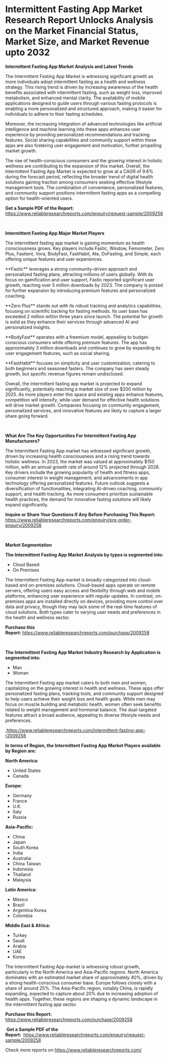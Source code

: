 <p><h1>Intermittent Fasting App Market Research Report Unlocks Analysis on the Market Financial Status, Market Size, and Market Revenue upto 2032</h1></p><p><strong>Intermittent Fasting App Market Analysis and Latest Trends</strong></p>
<p><p>The Intermittent Fasting App Market is witnessing significant growth as more individuals adopt intermittent fasting as a health and wellness strategy. This rising trend is driven by increasing awareness of the health benefits associated with intermittent fasting, such as weight loss, improved metabolism, and enhanced mental clarity. The availability of mobile applications designed to guide users through various fasting protocols is enabling a more personalized and structured approach, making it easier for individuals to adhere to their fasting schedules.</p><p>Moreover, the increasing integration of advanced technologies like artificial intelligence and machine learning into these apps enhances user experience by providing personalized recommendations and tracking features. Social sharing capabilities and community support within these apps are also fostering user engagement and motivation, further propelling market growth. </p><p>The rise of health-conscious consumers and the growing interest in holistic wellness are contributing to the expansion of this market. Overall, the Intermittent Fasting App Market is expected to grow at a CAGR of 9.6% during the forecast period, reflecting the broader trend of digital health solutions gaining traction among consumers seeking effective lifestyle management tools. The combination of convenience, personalized features, and community support positions intermittent fasting apps as a compelling option for health-oriented users.</p></p>
<p><strong>Get a Sample PDF of the Report:&nbsp;</strong> <a href="https://www.reliableresearchreports.com/enquiry/request-sample/2009258?utm_campaign=2809&utm_medium=2&utm_source=Github&utm_content=ia&utm_term=29032025&utm_id=intermittent-fasting-app">https://www.reliableresearchreports.com/enquiry/request-sample/2009258</a></p>
<p>&nbsp;</p>
<p><strong>Intermittent Fasting App Major Market Players</strong></p>
<p><p>The intermittent fasting app market is gaining momentum as health consciousness grows. Key players include Fastic, Window, Femometer, Zero Plus, Fastient, Vora, BodyFast, FastHabit, Ate, DoFasting, and Simple, each offering unique features and user experiences.</p><p>**Fastic** leverages a strong community-driven approach and personalized fasting plans, attracting millions of users globally. With its focus on gamification and user support, Fastic reported significant user growth, reaching over 5 million downloads by 2023. The company is poised for further expansion by introducing premium features and personalized coaching.</p><p>**Zero Plus** stands out with its robust tracking and analytics capabilities, focusing on scientific backing for fasting methods. Its user base has exceeded 2 million within three years since launch. The potential for growth is solid as they enhance their services through advanced AI and personalized insights.</p><p>**BodyFast** operates with a freemium model, appealing to budget-conscious consumers while offering premium features. The app has approximately 3 million downloads and continues to grow by expanding its user engagement features, such as social sharing.</p><p>**FastHabit** focuses on simplicity and user customization, catering to both beginners and seasoned fasters. The company has seen steady growth, but specific revenue figures remain undisclosed.</p><p>Overall, the intermittent fasting app market is projected to expand significantly, potentially reaching a market size of over $200 million by 2025. As more players enter this space and existing apps enhance features, competition will intensify, while user demand for effective health solutions will drive market growth. Companies focusing on community engagement, personalized services, and innovative features are likely to capture a larger share going forward.</p></p>
<p>&nbsp;</p>
<p><strong>What Are The Key Opportunities For Intermittent Fasting App Manufacturers?</strong></p>
<p><p>The Intermittent Fasting App market has witnessed significant growth, driven by increasing health consciousness and a rising trend towards holistic wellness. In 2023, the market was valued at approximately $150 million, with an annual growth rate of around 12% projected through 2028. Key drivers include the growing popularity of health and fitness apps, consumer interest in weight management, and advancements in app technology offering personalized features. Future outlook suggests a diversification of functionalities, integrating AI-driven coaching, community support, and health tracking. As more consumers prioritize sustainable health practices, the demand for innovative fasting solutions will likely expand significantly.</p></p>
<p><strong>Inquire or Share Your Questions If Any Before Purchasing This Report:</strong> <a href="https://www.reliableresearchreports.com/enquiry/pre-order-enquiry/2009258?utm_campaign=2809&utm_medium=2&utm_source=Github&utm_content=ia&utm_term=29032025&utm_id=intermittent-fasting-app">https://www.reliableresearchreports.com/enquiry/pre-order-enquiry/2009258</a></p>
<p>&nbsp;</p>
<p><strong>Market Segmentation</strong></p>
<p><strong>The Intermittent Fasting App Market Analysis by types is segmented into:</strong></p>
<p><ul><li>Cloud Based</li><li>On Premises</li></ul></p>
<p><p>The Intermittent Fasting App market is broadly categorized into cloud-based and on-premises solutions. Cloud-based apps operate on remote servers, offering users easy access and flexibility through web and mobile platforms, enhancing user experience with regular updates. In contrast, on-premises apps are installed directly on devices, providing more control over data and privacy, though they may lack some of the real-time features of cloud solutions. Both types cater to varying user needs and preferences in the health and wellness sector.</p></p>
<p><strong>Purchase this Report:&nbsp;</strong><a href="https://www.reliableresearchreports.com/purchase/2009258?utm_campaign=2809&utm_medium=2&utm_source=Github&utm_content=ia&utm_term=29032025&utm_id=intermittent-fasting-app">https://www.reliableresearchreports.com/purchase/2009258</a></p>
<p>&nbsp;</p>
<p><strong>The Intermittent Fasting App Market Industry Research by Application is segmented into:</strong></p>
<p><ul><li>Man</li><li>Woman</li></ul></p>
<p><p>The Intermittent Fasting app market caters to both men and women, capitalizing on the growing interest in health and wellness. These apps offer personalized fasting plans, tracking tools, and community support designed to help users achieve their weight loss and health goals. While men may focus on muscle building and metabolic health, women often seek benefits related to weight management and hormonal balance. The dual-targeted features attract a broad audience, appealing to diverse lifestyle needs and preferences.</p></p>
<p><a href="https://www.reliableresearchreports.com/intermittent-fasting-app-r2009258?utm_campaign=2809&utm_medium=2&utm_source=Github&utm_content=ia&utm_term=29032025&utm_id=intermittent-fasting-app">&nbsp;https://www.reliableresearchreports.com/intermittent-fasting-app-r2009258</a></p>
<p><strong>In terms of Region, the Intermittent Fasting App Market Players available by Region are:</strong></p>
<p>
    <p> <strong> North America: </strong>
        <ul>
            <li>United States</li>
            <li>Canada</li>
        </ul>
        </p> 
    <p> <strong> Europe: </strong>
        <ul>
            <li>Germany</li>
            <li>France</li>
            <li>U.K.</li>
            <li>Italy</li>
            <li>Russia</li>
        </ul>
        </p> 
    <p> <strong> Asia-Pacific: </strong>
        <ul>
            <li>China</li>
            <li>Japan</li>
            <li>South Korea</li>
            <li>India</li>
            <li>Australia</li>
            <li>China Taiwan</li>
            <li>Indonesia</li>
            <li>Thailand</li>
            <li>Malaysia</li>
        </ul>
        </p> 
    <p> <strong> Latin America: </strong>
        <ul>
            <li>Mexico</li>
            <li>Brazil</li>
            <li>Argentina Korea</li>
            <li>Colombia</li>
        </ul>
        </p> 
    <p> <strong> Middle East & Africa: </strong>
        <ul>
            <li>Turkey</li>
            <li>Saudi</li>
            <li>Arabia</li>
            <li>UAE</li>
            <li>Korea</li>
        </ul>
    </p>
    </p>
<p><p>The Intermittent Fasting App market is witnessing robust growth, particularly in the North America and Asia-Pacific regions. North America dominates with an estimated market share of approximately 40%, driven by a strong health-conscious consumer base. Europe follows closely with a share of around 25%. The Asia-Pacific region, notably China, is rapidly expanding, expected to capture about 20% due to increasing adoption of health apps. Together, these regions are shaping a dynamic landscape in the intermittent fasting app sector.</p></p>
<p><strong>Purchase this Report: </strong><a href="https://www.reliableresearchreports.com/purchase/2009258?utm_campaign=2809&utm_medium=2&utm_source=Github&utm_content=ia&utm_term=29032025&utm_id=intermittent-fasting-app">https://www.reliableresearchreports.com/purchase/2009258</a></p>
<p>&nbsp;<strong>Get a Sample PDF of the Report:&nbsp;&nbsp;</strong><a href="https://www.reliableresearchreports.com/enquiry/request-sample/2009258?utm_campaign=2809&utm_medium=2&utm_source=Github&utm_content=ia&utm_term=29032025&utm_id=intermittent-fasting-app">https://www.reliableresearchreports.com/enquiry/request-sample/2009258</a></p>
<p><strong></strong></p>
<p>Check more reports on <a href="https://www.reliableresearchreports.com/?utm_campaign=2809&utm_medium=2&utm_source=Github&utm_content=ia&utm_term=29032025&utm_id=intermittent-fasting-app">https://www.reliableresearchreports.com/</a></p>